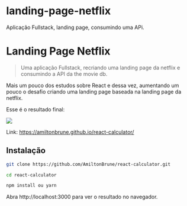 # landing-page-netflix
Aplicação Fullstack, landing page, consumindo uma APi.
# Landing Page Netflix
> Uma aplicação Fullstack, recriando uma landing page da netflix e consumindo a API da the movie db.

Mais um pouco dos estudos sobre React e dessa vez, aumentando um pouco o desafio
criando uma landing page baseada na landing page da netflix.

Esse é o resultado final:

![](https://github.com/AmiltonBrune/react-calculator/blob/master/landing-page-netflix.png)

Link: https://amiltonbrune.github.io/react-calculator/

## Instalação

```sh
git clone https://github.com/AmiltonBrune/react-calculator.git
```

```sh
cd react-calculator
```

```sh
npm install ou yarn
```

Abra http://localhost:3000 para ver o resultado no navegador.